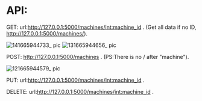 # API:
GET: url:http://127.0.0.1:5000/machines/<int:machine_id> .
(Get all data if no ID, http://127.0.0.1:5000/machines/).
    
    
    
![141665944733_ pic](https://user-images.githubusercontent.com/80114925/196057443-0ccab5bc-40d6-423d-9840-a0566a19f671.jpg)
![131665944656_ pic](https://user-images.githubusercontent.com/80114925/196057445-c216f6bc-ea20-4878-948a-acb07dd83a20.jpg)



POST: http://127.0.0.1:5000/machines .
(PS:There is no / after "machine").
    
![121665944579_ pic](https://user-images.githubusercontent.com/80114925/196057561-3f44b6ae-38f0-4165-b8db-12351bf09265.jpg)


PUT: url:http://127.0.0.1:5000/machines/<int:machine_id> .
    


DELETE: url:http://127.0.0.1:5000/machines/<int:machine_id> .
